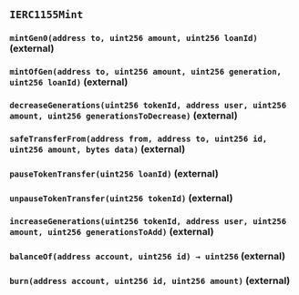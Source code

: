 ## `IERC1155Mint`






### `mintGen0(address to, uint256 amount, uint256 loanId)` (external)





### `mintOfGen(address to, uint256 amount, uint256 generation, uint256 loanId)` (external)





### `decreaseGenerations(uint256 tokenId, address user, uint256 amount, uint256 generationsToDecrease)` (external)





### `safeTransferFrom(address from, address to, uint256 id, uint256 amount, bytes data)` (external)





### `pauseTokenTransfer(uint256 loanId)` (external)





### `unpauseTokenTransfer(uint256 tokenId)` (external)





### `increaseGenerations(uint256 tokenId, address user, uint256 amount, uint256 generationsToAdd)` (external)





### `balanceOf(address account, uint256 id) → uint256` (external)





### `burn(address account, uint256 id, uint256 amount)` (external)






